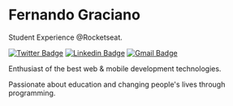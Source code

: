 # Fernando Graciano 

Student Experience @Rocketseat.

[![Twitter Badge](https://img.shields.io/badge/-@fergracianoo-6633cc?style=flat-square&labelColor=6633cc&logo=twitter&logoColor=white&link=https://twitter.com/fergracianoo)](https://twitter.com/fergracianoo) 
[![Linkedin Badge](https://img.shields.io/badge/-Fernando%20Graciano-6633cc?style=flat-square&logo=Linkedin&logoColor=white&link=https://www.linkedin.com/in/fernando-graciano-767652174/)](https://www.linkedin.com/in/fernando-graciano-767652174/) 
[![Gmail Badge](https://img.shields.io/badge/-fernandoggraciano@gmail.com-6633cc?style=flat-square&logo=Gmail&logoColor=white&link=mailto:fernandoggraciano@gmail.com)](mailto:fernandoggraciano@gmail.com)

Enthusiast of the best web & mobile development technologies.

Passionate about education and changing people's lives through programming.
